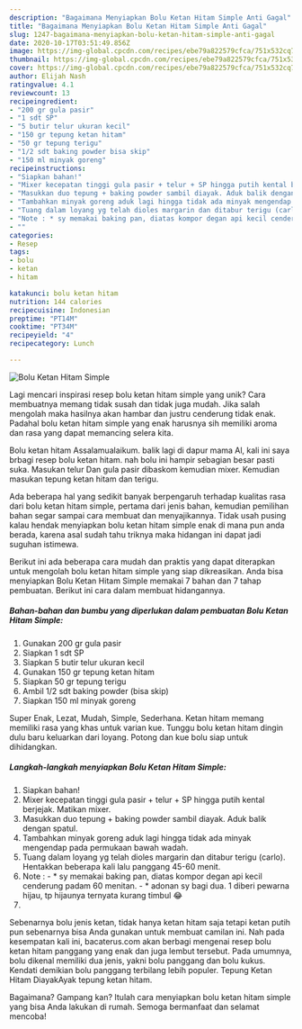 ```yaml
---
description: "Bagaimana Menyiapkan Bolu Ketan Hitam Simple Anti Gagal"
title: "Bagaimana Menyiapkan Bolu Ketan Hitam Simple Anti Gagal"
slug: 1247-bagaimana-menyiapkan-bolu-ketan-hitam-simple-anti-gagal
date: 2020-10-17T03:51:49.856Z
image: https://img-global.cpcdn.com/recipes/ebe79a822579cfca/751x532cq70/bolu-ketan-hitam-simple-foto-resep-utama.jpg
thumbnail: https://img-global.cpcdn.com/recipes/ebe79a822579cfca/751x532cq70/bolu-ketan-hitam-simple-foto-resep-utama.jpg
cover: https://img-global.cpcdn.com/recipes/ebe79a822579cfca/751x532cq70/bolu-ketan-hitam-simple-foto-resep-utama.jpg
author: Elijah Nash
ratingvalue: 4.1
reviewcount: 13
recipeingredient:
- "200 gr gula pasir"
- "1 sdt SP"
- "5 butir telur ukuran kecil"
- "150 gr tepung ketan hitam"
- "50 gr tepung terigu"
- "1/2 sdt baking powder bisa skip"
- "150 ml minyak goreng"
recipeinstructions:
- "Siapkan bahan!"
- "Mixer kecepatan tinggi gula pasir + telur + SP hingga putih kental berjejak. Matikan mixer."
- "Masukkan duo tepung + baking powder sambil diayak. Aduk balik dengan spatul."
- "Tambahkan minyak goreng aduk lagi hingga tidak ada minyak mengendap pada permukaan bawah wadah."
- "Tuang dalam loyang yg telah dioles margarin dan ditabur terigu (carlo). Hentakkan beberapa kali lalu panggang 45-60 menit."
- "Note : * sy memakai baking pan, diatas kompor degan api kecil cenderung padam 60 menitan. * adonan sy bagi dua. 1 diberi pewarna hijau, tp hijaunya ternyata kurang timbul 😂"
- ""
categories:
- Resep
tags:
- bolu
- ketan
- hitam

katakunci: bolu ketan hitam 
nutrition: 144 calories
recipecuisine: Indonesian
preptime: "PT14M"
cooktime: "PT34M"
recipeyield: "4"
recipecategory: Lunch

---
```



![Bolu Ketan Hitam Simple](https://img-global.cpcdn.com/recipes/ebe79a822579cfca/751x532cq70/bolu-ketan-hitam-simple-foto-resep-utama.jpg)

Lagi mencari inspirasi resep bolu ketan hitam simple yang unik? Cara membuatnya memang tidak susah dan tidak juga mudah. Jika salah mengolah maka hasilnya akan hambar dan justru cenderung tidak enak. Padahal bolu ketan hitam simple yang enak harusnya sih memiliki aroma dan rasa yang dapat memancing selera kita.

Bolu ketan hitam Assalamualaikum. balik lagi di dapur mama Al, kali ini saya brbagi resep bolu ketan hitam. nah bolu ini hampir sebagian besar pasti suka. Masukan telur Dan gula pasir dibaskom kemudian mixer. Kemudian masukan tepung ketan hitam dan terigu.

Ada beberapa hal yang sedikit banyak berpengaruh terhadap kualitas rasa dari bolu ketan hitam simple, pertama dari jenis bahan, kemudian pemilihan bahan segar sampai cara membuat dan menyajikannya. Tidak usah pusing kalau hendak menyiapkan bolu ketan hitam simple enak di mana pun anda berada, karena asal sudah tahu triknya maka hidangan ini dapat jadi suguhan istimewa.


Berikut ini ada beberapa cara mudah dan praktis yang dapat diterapkan untuk mengolah bolu ketan hitam simple yang siap dikreasikan. Anda bisa menyiapkan Bolu Ketan Hitam Simple memakai 7 bahan dan 7 tahap pembuatan. Berikut ini cara dalam membuat hidangannya.

<!--inarticleads1-->

##### Bahan-bahan dan bumbu yang diperlukan dalam pembuatan Bolu Ketan Hitam Simple:

1. Gunakan 200 gr gula pasir
1. Siapkan 1 sdt SP
1. Siapkan 5 butir telur ukuran kecil
1. Gunakan 150 gr tepung ketan hitam
1. Siapkan 50 gr tepung terigu
1. Ambil 1/2 sdt baking powder (bisa skip)
1. Siapkan 150 ml minyak goreng


Super Enak, Lezat, Mudah, Simple, Sederhana. Ketan hitam memang memiliki rasa yang khas untuk varian kue. Tunggu bolu ketan hitam dingin dulu baru keluarkan dari loyang. Potong dan kue bolu siap untuk dihidangkan. 

<!--inarticleads2-->

##### Langkah-langkah menyiapkan Bolu Ketan Hitam Simple:

1. Siapkan bahan!
1. Mixer kecepatan tinggi gula pasir + telur + SP hingga putih kental berjejak. Matikan mixer.
1. Masukkan duo tepung + baking powder sambil diayak. Aduk balik dengan spatul.
1. Tambahkan minyak goreng aduk lagi hingga tidak ada minyak mengendap pada permukaan bawah wadah.
1. Tuang dalam loyang yg telah dioles margarin dan ditabur terigu (carlo). Hentakkan beberapa kali lalu panggang 45-60 menit.
1. Note : - * sy memakai baking pan, diatas kompor degan api kecil cenderung padam 60 menitan. - * adonan sy bagi dua. 1 diberi pewarna hijau, tp hijaunya ternyata kurang timbul 😂
1. 


Sebenarnya bolu jenis ketan, tidak hanya ketan hitam saja tetapi ketan putih pun sebenarnya bisa Anda gunakan untuk membuat camilan ini. Nah pada kesempatan kali ini, bacaterus.com akan berbagi mengenai resep bolu ketan hitam panggang yang enak dan juga lembut tersebut. Pada umumnya, bolu dikenal memiliki dua jenis, yakni bolu panggang dan bolu kukus. Kendati demikian bolu panggang terbilang lebih populer. Tepung Ketan Hitam DiayakAyak tepung ketan hitam. 

Bagaimana? Gampang kan? Itulah cara menyiapkan bolu ketan hitam simple yang bisa Anda lakukan di rumah. Semoga bermanfaat dan selamat mencoba!

